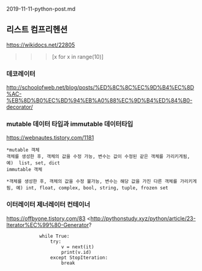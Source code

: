2019-11-11-python-post.md

## 리스트 컴프리헨션
https://wikidocs.net/22805
>>> [x for x in range(10)]

### 데코레이터
<http://schoolofweb.net/blog/posts/%ED%8C%8C%EC%9D%B4%EC%8D%AC-%EB%8D%B0%EC%BD%94%EB%A0%88%EC%9D%B4%ED%84%B0-decorator/>

### mutable 데이터 타입과 immutable 데이터타입 
<https://webnautes.tistory.com/1181>
```
*mutable 객체 
객체를 생성한 후, 객체의 값을 수정 가능, 변수는 값이 수정된 같은 객체를 가리키게됨, 예)  list, set, dict
immutable 객체

*객체를 생성한 후, 객체의 값을 수정 불가능, 변수는 해당 값을 가진 다른 객체를 가리키게됨, 예) int, float, complex, bool, string, tuple, frozen set
```


### 이터레이터 제너레이터 컨테이너
<https://offbyone.tistory.com/83>
<http://pythonstudy.xyz/python/article/23-Iterator%EC%99%80-Generator?
```
            while True:
                try:
                    v = next(it)
                    print(v.id)
                except StopIteration:
                    break
```
